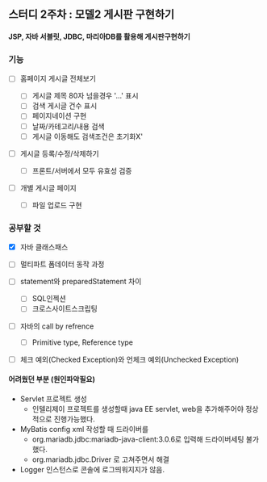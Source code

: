 ## 스터디 2주차  : 모델2 게시판 구현하기

#### JSP, 자바 서블릿, JDBC, 마리아DB를 활용해 게시판구현하기

### 기능

- [ ] 홈페이지 게시글 전체보기

  - [ ] 게시글 제목 80자 넘을경우 '...' 표시
  - [ ] 검색 게시글 건수 표시
  - [ ] 페이지네이션 구현
  - [ ] 날짜/카테고리/내용 검색
  - [ ] 게시글 이동해도 검색조건은 초기화X'

- [ ] 게시글 등록/수정/삭제하기

  - [ ] 프론트/서버에서 모두 유효성 검증

- [ ] 개별 게시글 페이지

  - [ ] 파일 업로드 구현

  

### 공부할 것

- [x] 자바 클래스패스 
- [ ] 멀티파트 폼데이터 동작 과정
- [ ] statement와 preparedStatement 차이
  - [ ] SQL인젝션
  - [ ] 크로스사이트스크립팅
- [ ] 자바의 call by refrence
  - [ ] Primitive type, Reference type
 - [ ] 체크 예외(Checked Exception)와 언체크 예외(Unchecked Exception)  
  
  
  
#### 어려웠던 부분 (원인파악필요)
- Servlet 프로젝트 생성
  - 인텔리제이 프로젝트를 생성할때 java EE servlet, web을 추가해주어야 정상적으로 진행가능했다.
- MyBatis config xml 작성할 때 드라이버를
  - org.mariadb.jdbc:mariadb-java-client:3.0.6로 입력해 드라이버세팅 불가했다.
  - org.mariadb.jdbc.Driver 로 고쳐주면서 해결
- Logger 인스턴스로 콘솔에 로그띄워지지가 않음.
